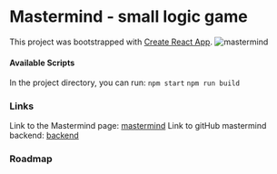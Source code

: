 # Mastermind - small logic game

This project was bootstrapped with [Create React App](https://github.com/facebook/create-react-app).
![mastermind](https://github.com/skradi/MastermindFrontend/assets/144287736/cea7d934-2ae3-462b-a446-54b22c599adf)

#### Available Scripts
In the project directory, you can run:
`npm start`
`npm run build`

### Links

Link to the Mastermind page: [mastermind](https://mastermind.elosito.usermd.net)
Link to gitHub mastermind backend: [backend](https://github.com/skradi/MastermindBackend)

### Roadmap 









